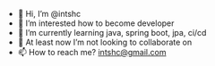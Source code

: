 - 👋 Hi, I’m @intshc
- 👀 I’m interested how to become developer
- 🌱 I’m currently learning java, spring boot, jpa, ci/cd
- 💞️ At least now I’m not looking to collaborate on 
- 📫 How to reach me? intshc@gmail.com

<!---
intshc/intshc is a ✨ special ✨ repository because its `README.md` (this file) appears on your GitHub profile.
You can click the Preview link to take a look at your changes.
--->
